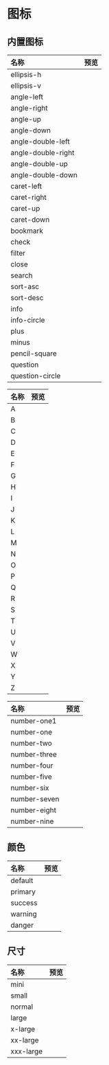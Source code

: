 # 图标

## 内置图标

| 名称                 |                                           预览                                           |
|:-------------------|:--------------------------------------------------------------------------------------:|
| ellipsis-h         |     <vma-grid-icon name="ellipsis-h" size="normal"></vma-grid-icon>     |
| ellipsis-v         |     <vma-grid-icon name="ellipsis-v" size="normal"></vma-grid-icon>     |
| angle-left         |     <vma-grid-icon name="angle-left" size="normal"></vma-grid-icon>     |
| angle-right        |    <vma-grid-icon name="angle-right" size="normal"></vma-grid-icon>     |
| angle-up           |      <vma-grid-icon name="angle-up" size="normal"></vma-grid-icon>      |
| angle-down         |     <vma-grid-icon name="angle-down" size="normal"></vma-grid-icon>     |
| angle-double-left  | <vma-grid-icon name="angle-double-left" size="normal"></vma-grid-icon>  |
| angle-double-right | <vma-grid-icon name="angle-double-right" size="normal"></vma-grid-icon> |
| angle-double-up    |  <vma-grid-icon name="angle-double-up" size="normal"></vma-grid-icon>   |
| angle-double-down  | <vma-grid-icon name="angle-double-down" size="normal"></vma-grid-icon>  |
| caret-left         |     <vma-grid-icon name="caret-left" size="normal"></vma-grid-icon>     |
| caret-right        |    <vma-grid-icon name="caret-right" size="normal"></vma-grid-icon>     |
| caret-up           |      <vma-grid-icon name="caret-up" size="normal"></vma-grid-icon>      |
| caret-down         |     <vma-grid-icon name="caret-down" size="normal"></vma-grid-icon>     |
| bookmark           |      <vma-grid-icon name="bookmark" size="normal"></vma-grid-icon>      |
| check              |       <vma-grid-icon name="check" size="normal"></vma-grid-icon>        |
| filter             |       <vma-grid-icon name="filter" size="normal"></vma-grid-icon>       |
| close              |       <vma-grid-icon name="close" size="normal"></vma-grid-icon>        |
| search             |       <vma-grid-icon name="search" size="normal"></vma-grid-icon>       |
| sort-asc           |      <vma-grid-icon name="sort-asc" size="normal"></vma-grid-icon>      |
| sort-desc          |     <vma-grid-icon name="sort-desc" size="normal"></vma-grid-icon>      |
| info               |        <vma-grid-icon name="info" size="normal"></vma-grid-icon>        |
| info-circle        |    <vma-grid-icon name="info-circle" size="normal"></vma-grid-icon>     |
| plus               |        <vma-grid-icon name="plus" size="normal"></vma-grid-icon>        |
| minus              |       <vma-grid-icon name="minus" size="normal"></vma-grid-icon>        |
| pencil-square      |   <vma-grid-icon name="pencil-square" size="normal"></vma-grid-icon>    |
| question           |      <vma-grid-icon name="question" size="normal"></vma-grid-icon>      |
| question-circle    |  <vma-grid-icon name="question-circle" size="normal"></vma-grid-icon>   |

| 名称  |                                  预览                                   |
|:----|:---------------------------------------------------------------------:|
| A   | <vma-grid-icon name="A" size="normal"></vma-grid-icon> |
| B   | <vma-grid-icon name="B" size="normal"></vma-grid-icon> |
| C   | <vma-grid-icon name="C" size="normal"></vma-grid-icon> |
| D   | <vma-grid-icon name="D" size="normal"></vma-grid-icon> |
| E   | <vma-grid-icon name="E" size="normal"></vma-grid-icon> |
| F   | <vma-grid-icon name="F" size="normal"></vma-grid-icon> |
| G   | <vma-grid-icon name="G" size="normal"></vma-grid-icon> |
| H   | <vma-grid-icon name="H" size="normal"></vma-grid-icon> |
| I   | <vma-grid-icon name="I" size="normal"></vma-grid-icon> |
| J   | <vma-grid-icon name="J" size="normal"></vma-grid-icon> |
| K   | <vma-grid-icon name="K" size="normal"></vma-grid-icon> |
| L   | <vma-grid-icon name="L" size="normal"></vma-grid-icon> |
| M   | <vma-grid-icon name="M" size="normal"></vma-grid-icon> |
| N   | <vma-grid-icon name="N" size="normal"></vma-grid-icon> |
| O   | <vma-grid-icon name="O" size="normal"></vma-grid-icon> |
| P   | <vma-grid-icon name="P" size="normal"></vma-grid-icon> |
| Q   | <vma-grid-icon name="Q" size="normal"></vma-grid-icon> |
| R   | <vma-grid-icon name="R" size="normal"></vma-grid-icon> |
| S   | <vma-grid-icon name="S" size="normal"></vma-grid-icon> |
| T   | <vma-grid-icon name="T" size="normal"></vma-grid-icon> |
| U   | <vma-grid-icon name="U" size="normal"></vma-grid-icon> |
| V   | <vma-grid-icon name="V" size="normal"></vma-grid-icon> |
| W   | <vma-grid-icon name="W" size="normal"></vma-grid-icon> |
| X   | <vma-grid-icon name="X" size="normal"></vma-grid-icon> |
| Y   | <vma-grid-icon name="Y" size="normal"></vma-grid-icon> |
| Z   | <vma-grid-icon name="Z" size="normal"></vma-grid-icon> |


| 名称           |                                        预览                                        |
|:-------------|:--------------------------------------------------------------------------------:|
| number-one1  | <vma-grid-icon name="number-one1" size="normal"></vma-grid-icon>  |
| number-one   |  <vma-grid-icon name="number-one" size="normal"></vma-grid-icon>  |
| number-two   |  <vma-grid-icon name="number-two" size="normal"></vma-grid-icon>  |
| number-three | <vma-grid-icon name="number-three" size="normal"></vma-grid-icon> |
| number-four  | <vma-grid-icon name="number-four" size="normal"></vma-grid-icon>  |
| number-five  | <vma-grid-icon name="number-five" size="normal"></vma-grid-icon>  |
| number-six   |  <vma-grid-icon name="number-six" size="normal"></vma-grid-icon>  |
| number-seven | <vma-grid-icon name="number-seven" size="normal"></vma-grid-icon> |
| number-eight | <vma-grid-icon name="number-eight" size="normal"></vma-grid-icon> |
| number-nine  | <vma-grid-icon name="number-nine" size="normal"></vma-grid-icon>  |


## 颜色

| 名称           |                                      预览                                      |
|:-------------|:----------------------------------------------------------------------------:|
| default         | <vma-grid-icon name="bookmark" size="normal" type="default"></vma-grid-icon> |
| primary        | <vma-grid-icon name="bookmark" size="normal" type="primary"></vma-grid-icon> |
| success       | <vma-grid-icon name="bookmark" size="normal" type="success"></vma-grid-icon> |
| warning        | <vma-grid-icon name="bookmark" size="normal" type="warning"></vma-grid-icon> |
| danger      |        <vma-grid-icon name="bookmark" size="normal" type="danger"></vma-grid-icon>        |


## 尺寸

| 名称           |                                 预览                                 |
|:-------------|:------------------------------------------------------------------:|
| mini         |    <vma-grid-icon name="bookmark" size="mini"></vma-grid-icon>     |
| small        |   <vma-grid-icon name="bookmark" size="small"></vma-grid-icon>   |
| normal       |  <vma-grid-icon name="bookmark" size="normal"></vma-grid-icon>   |
| large        |  <vma-grid-icon name="bookmark" size="large"></vma-grid-icon>  |
| x-large      | <vma-grid-icon name="bookmark" size="x-large"></vma-grid-icon>  |
| xx-large     | <vma-grid-icon name="bookmark" size="xx-large"></vma-grid-icon> |
| xxx-large    | <vma-grid-icon name="bookmark" size="xxx-large"></vma-grid-icon> |
